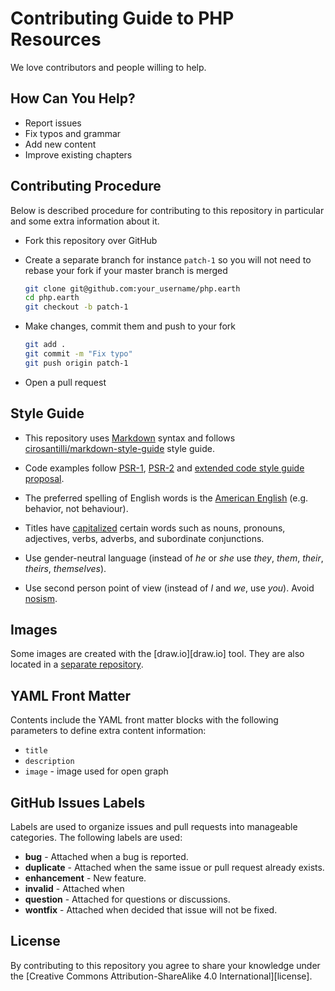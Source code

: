 # Contributing Guide to PHP Resources

We love contributors and people willing to help.

## How Can You Help?

* Report issues
* Fix typos and grammar
* Add new content
* Improve existing chapters

## Contributing Procedure

Below is described procedure for contributing to this repository in particular
and some extra information about it.

* Fork this repository over GitHub
* Create a separate branch for instance `patch-1` so you will not need to rebase
  your fork if your master branch is merged

  ```bash
  git clone git@github.com:your_username/php.earth
  cd php.earth
  git checkout -b patch-1
  ```
* Make changes, commit them and push to your fork

  ```bash
  git add .
  git commit -m "Fix typo"
  git push origin patch-1
  ```
* Open a pull request

## Style Guide

* This repository uses [Markdown](https://daringfireball.net/projects/markdown/)
  syntax and follows
  [cirosantilli/markdown-style-guide](http://www.cirosantilli.com/markdown-style-guide/)
  style guide.

* Code examples follow [PSR-1](http://www.php-fig.org/psr/psr-2/),
  [PSR-2](http://www.php-fig.org/psr/psr-2/) and
  [extended code style guide proposal](https://github.com/php-fig/fig-standards/blob/master/proposed/extended-coding-style-guide.md).

* The preferred spelling of English words is the [American
  English](https://en.wikipedia.org/wiki/American_English) (e.g. behavior, not
  behaviour).

* Titles have [capitalized](https://en.wikipedia.org/wiki/Letter_case#Headings_and_publication_titles)
  certain words such as nouns, pronouns, adjectives, verbs, adverbs, and subordinate
  conjunctions.

* Use gender-neutral language (instead of *he* or *she* use *they*, *them*,
  *their*, *theirs*, *themselves*).

* Use second person point of view (instead of *I* and *we*, use *you*). Avoid
  [nosism](https://en.wikipedia.org/wiki/Nosism).

## Images

Some images are created with the [draw.io][draw.io] tool. They are also located
in a [separate repository](https://github.com/php-earth/assets).

## YAML Front Matter

Contents include the YAML front matter blocks with the following parameters to
define extra content information:

* `title`
* `description`
* `image` - image used for open graph

## GitHub Issues Labels

Labels are used to organize issues and pull requests into manageable categories.
The following labels are used:

* **bug** - Attached when a bug is reported.
* **duplicate** - Attached when the same issue or pull request already exists.
* **enhancement** - New feature.
* **invalid** - Attached when
* **question** - Attached for questions or discussions.
* **wontfix** - Attached when decided that issue will not be fixed.

## License

By contributing to this repository you agree to share your knowledge under the
[Creative Commons Attribution-ShareAlike 4.0 International][license].
